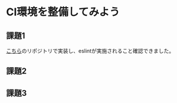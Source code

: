 # CI環境を整備してみよう

## 課題1

[こちら](https://github.com/gn-t-k/praha-challenge-20220105/pull/1)のリポジトリで実装し、eslintが実施されること確認できました。

## 課題2

## 課題3
